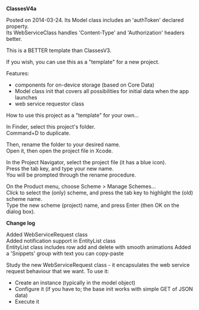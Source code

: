 **ClassesV4a**

Posted on 2014-03-24.
Its Model class includes an 'authToken' declared property.  
Its WebServiceClass handles 'Content-Type' and 'Authorization' headers better.

This is a BETTER template than ClassesV3.

If you wish, you can use this as a "template" for a new project.

Features:
- components for on-device storage (based on Core Data)
- Model class init that covers all possibilities for initial data when the app launches
- web service requestor class

How to use this project as a "template" for your own...

In Finder, select this project's folder.  
Command+D to duplicate.

Then, rename the folder to your desired name.  
Open it, then open the project file in Xcode.

In the Project Navigator, select the project file (it has a blue icon).  
Press the tab key, and type your new name.  
You will be prompted through the rename procedure.

On the Product menu, choose Scheme > Manage Schemes...  
Click to select the (only) scheme, and press the tab key to highlight the (old) scheme name.  
Type the new scheme (project) name, and press Enter (then OK on the dialog box).

**Change log**

Added WebServiceRequest class  
Added notification support in EntityList class  
EntityList class includes row add and delete with smooth animations
Added a 'Snippets' group with text you can copy-paste

Study the new WebServiceRequest class - it encapsulates the web service request behaviour that we want. To use it:
* Create an instance (typically in the model object)
* Configure it (if you have to; the base init works with simple GET of JSON data)
* Execute it
